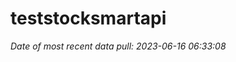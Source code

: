 
<!-- README.md is generated from README.Rmd. Please edit that file -->

# teststocksmartapi

*Date of most recent data pull: 2023-06-16 06:33:08*
